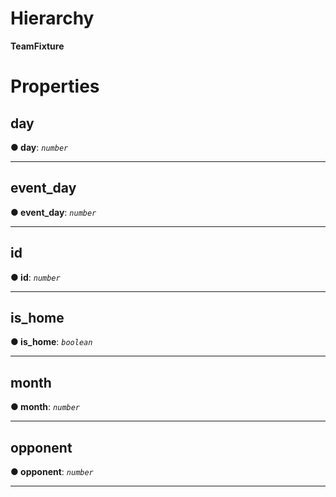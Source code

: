 

# Hierarchy

**TeamFixture**

# Properties

<a id="day"></a>

##  day

**●  day**:  *`number`* 

___

<a id="event_day"></a>

##  event_day

**●  event_day**:  *`number`* 

___

<a id="id"></a>

##  id

**●  id**:  *`number`* 

___

<a id="is_home"></a>

##  is_home

**●  is_home**:  *`boolean`* 

___

<a id="month"></a>

##  month

**●  month**:  *`number`* 

___

<a id="opponent"></a>

##  opponent

**●  opponent**:  *`number`* 

___


